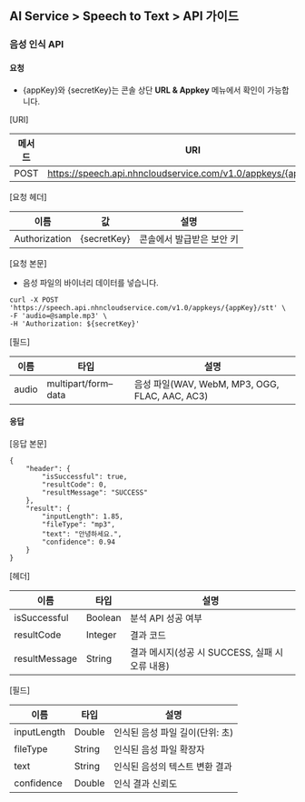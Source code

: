 ## AI Service > Speech to Text > API 가이드

### 음성 인식 API

#### 요청

- {appKey}와 {secretKey}는 콘솔 상단 **URL & Appkey** 메뉴에서 확인이 가능합니다.

[URI]

| 메서드 | URI |
|---|---|
| POST | https://speech.api.nhncloudservice.com/v1.0/appkeys/{appKey}/stt |

[요청 헤더]

| 이름 | 값 | 설명 |
|---|---|---|
| Authorization | {secretKey} | 콘솔에서 발급받은 보안 키 |

[요청 본문]

- 음성 파일의 바이너리 데이터를 넣습니다.

```
curl -X POST 'https://speech.api.nhncloudservice.com/v1.0/appkeys/{appKey}/stt' \
-F 'audio=@sample.mp3' \
-H 'Authorization: ${secretKey}'
```

[필드]

| 이름 | 타입 | 설명 |
|---|---|---|
| audio | multipart/form–data | 음성 파일(WAV, WebM, MP3, OGG, FLAC, AAC, AC3) |

#### 응답

[응답 본문]
```
{
    "header": {
        "isSuccessful": true,
        "resultCode": 0,
        "resultMessage": "SUCCESS"
    },
    "result": {
        "inputLength": 1.85,
        "fileType": "mp3",
        "text": "안녕하세요.",
        "confidence": 0.94
    }
}
```

[헤더]

| 이름 | 타입 | 설명 |
|---|---|---|
| isSuccessful | Boolean | 분석 API 성공 여부 |
| resultCode | Integer | 결과 코드 |
| resultMessage | String | 결과 메시지(성공 시 SUCCESS, 실패 시 오류 내용) |

[필드]

| 이름 | 타입 | 설명 |
|---|---|---|
| inputLength | Double | 인식된 음성 파일 길이(단위: 초) |
| fileType | String | 인식된 음성 파일 확장자 |
| text | String | 인식된 음성의 텍스트 변환 결과 |
| confidence | Double | 인식 결과 신뢰도 |
